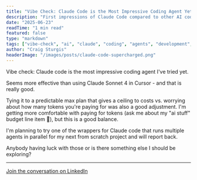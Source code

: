 ```yaml
---
title: "Vibe Check: Claude Code is the Most Impressive Coding Agent Yet"
description: "First impressions of Claude Code compared to other AI coding tools and thoughts on multi-agent workflows"
date: "2025-06-23"
readTime: "1 min read"
featured: false
type: "markdown"
tags: ["vibe-check", "ai", "claude", "coding", "agents", "development", "tools"]
author: "Craig Sturgis"
headerImage: "/images/posts/claude-code-supercharged.png"
---
```


Vibe check: Claude code is the most impressive coding agent I've tried yet.

Seems more effective than using Claude Sonnet 4 in Cursor - and that is really good.

Tying it to a predictable max plan that gives a ceiling to costs vs. worrying about how many tokens you're paying for was also a good adjustment. I'm getting more comfortable with paying for tokens (ask me about my "ai stuff" budget line item 😬), but this is a good balance.

I'm planning to try one of the wrappers for Claude code that runs multiple agents in parallel for my next from scratch project and will report back.

Anybody having luck with those or is there something else I should be exploring?

---

[Join the conversation on LinkedIn](https://www.linkedin.com/posts/craigsturgis_vibe-check-claude-code-is-the-most-impressive-activity-7342991226918313984-JGr9/)
